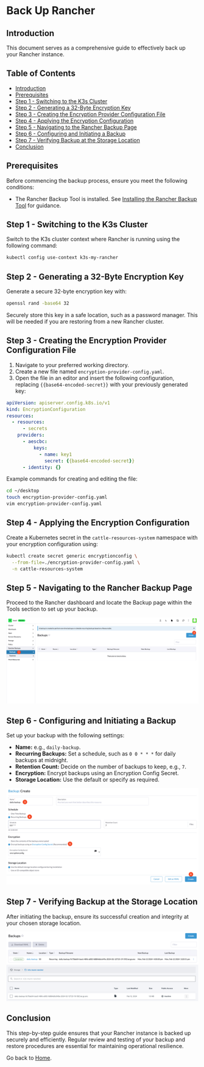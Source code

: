 # Back Up Rancher

## Introduction

This document serves as a comprehensive guide to effectively back up your Rancher instance.

## Table of Contents

- [Introduction](#introduction)
- [Prerequisites](#prerequisites)
- [Step 1 - Switching to the K3s Cluster](#step-1---switching-to-the-k3s-cluster)
- [Step 2 - Generating a 32-Byte Encryption Key](#step-2---generating-a-32-byte-encryption-key)
- [Step 3 - Creating the Encryption Provider Configuration File](#step-3---creating-the-encryption-provider-configuration-file)
- [Step 4 - Applying the Encryption Configuration](#step-4---applying-the-encryption-configuration)
- [Step 5 - Navigating to the Rancher Backup Page](#step-5---navigating-to-the-rancher-backup-page)
- [Step 6 - Configuring and Initiating a Backup](#step-6---configuring-and-initiating-a-backup)
- [Step 7 - Verifying Backup at the Storage Location](#step-7---verifying-backup-at-the-storage-location)
- [Conclusion](#conclusion)

## Prerequisites

Before commencing the backup process, ensure you meet the following conditions:

- The Rancher Backup Tool is installed. See [Installing the Rancher Backup Tool](./install-rancher-backup-tool.md) for guidance.

## Step 1 - Switching to the K3s Cluster

Switch to the K3s cluster context where Rancher is running using the following command:

```bash
kubectl config use-context k3s-my-rancher
```

## Step 2 - Generating a 32-Byte Encryption Key

Generate a secure 32-byte encryption key with:

```bash
openssl rand -base64 32
```

Securely store this key in a safe location, such as a password manager. This will be needed if you are restoring from a new Rancher cluster.

## Step 3 - Creating the Encryption Provider Configuration File

1. Navigate to your preferred working directory.
2. Create a new file named `encryption-provider-config.yaml`.
3. Open the file in an editor and insert the following configuration, replacing `{{base64-encoded-secret}}` with your previously generated key:

```yaml
apiVersion: apiserver.config.k8s.io/v1
kind: EncryptionConfiguration
resources:
  - resources:
      - secrets
    providers:
      - aescbc:
          keys:
            - name: key1
              secret: {{base64-encoded-secret}}
      - identity: {}
```

Example commands for creating and editing the file:

```bash
cd ~/desktop
touch encryption-provider-config.yaml
vim encryption-provider-config.yaml
```

## Step 4 - Applying the Encryption Configuration

Create a Kubernetes secret in the `cattle-resources-system` namespace with your encryption configuration using:

```bash
kubectl create secret generic encryptionconfig \
  --from-file=./encryption-provider-config.yaml \
  -n cattle-resources-system
```

## Step 5 - Navigating to the Rancher Backup Page

Proceed to the Rancher dashboard and locate the Backup page within the Tools section to set up your backup.

![Rancher Backup Page](./assets/images/rancher-backup-page.png)

## Step 6 - Configuring and Initiating a Backup

Set up your backup with the following settings:

- **Name:** e.g., `daily-backup`.
- **Recurring Backups:** Set a schedule, such as `0 0 * * *` for daily backups at midnight.
- **Retention Count:** Decide on the number of backups to keep, e.g., `7`.
- **Encryption:** Encrypt backups using an Encryption Config Secret.
- **Storage Location:** Use the default or specify as required.

![Configure a Backup](./assets/images/configure-a-back-up.png)

## Step 7 - Verifying Backup at the Storage Location

After initiating the backup, ensure its successful creation and integrity at your chosen storage location.

![Verify Backup 1](./assets/images/verify-backup-1.png)
![Verify Backup 2](./assets/images/verify-backup-2.png)

## Conclusion

This step-by-step guide ensures that your Rancher instance is backed up securely and efficiently. Regular review and testing of your backup and restore procedures are essential for maintaining operational resilience.

Go back to [Home](../README.md).
